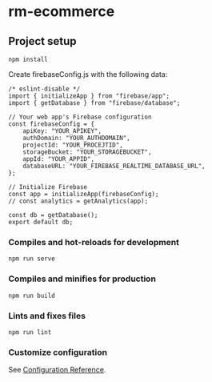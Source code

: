 # rm-ecommerce

## Project setup
```
npm install
```

Create firebaseConfig.js with the following data:
```
/* eslint-disable */
import { initializeApp } from "firebase/app";
import { getDatabase } from "firebase/database";

// Your web app's Firebase configuration
const firebaseConfig = {
    apiKey: "YOUR_APIKEY",
    authDomain: "YOUR_AUTHDOMAIN",
    projectId: "YOUR_PROCEJTID",
    storageBucket: "YOUR_STORAGEBUCKET",
    appId: "YOUR_APPID",
    databaseURL: "YOUR_FIREBASE_REALTIME_DATABASE_URL",
};

// Initialize Firebase
const app = initializeApp(firebaseConfig);
// const analytics = getAnalytics(app);

const db = getDatabase();
export default db;

```


### Compiles and hot-reloads for development
```
npm run serve
```

### Compiles and minifies for production
```
npm run build
```

### Lints and fixes files
```
npm run lint
```

### Customize configuration
See [Configuration Reference](https://cli.vuejs.org/config/).
